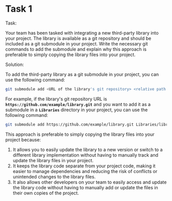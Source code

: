 # Task 1

Task:

Your team has been tasked with integrating a new third-party library into your
project. The library is available as a git repository and should be included as
a git submodule in your project. Write the necessary git commands to add the
submodule and explain why this approach is preferable to simply copying the
library files into your project.

Solution:

To add the third-party library as a git submodule in your project, you can use
the following command:

```bash
git submodule add <URL of the library's git repository> <relative path to the submodule in your project>
```

For example, if the library's git repository URL is
**`https://github.com/example/library.git`** and you want to add it as a
submodule in a **`Libraries`** directory in your project, you can use the
following command:

```bash
git submodule add https://github.com/example/library.git Libraries/library
```

This approach is preferable to simply copying the library files into your
project because:

1. It allows you to easily update the library to a new version or switch to a
   different library implementation without having to manually track and update
   the library files in your project.
2. It keeps the library code separate from your project code, making it easier
   to manage dependencies and reducing the risk of conflicts or unintended
   changes to the library files.
3. It also allows other developers on your team to easily access and update the
   library code without having to manually add or update the files in their own
   copies of the project.

